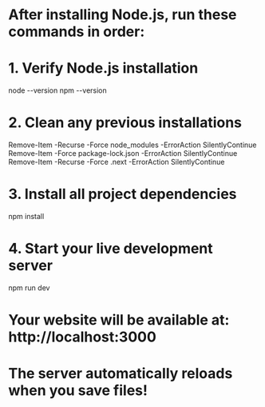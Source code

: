 # After installing Node.js, run these commands in order:

# 1. Verify Node.js installation
node --version
npm --version

# 2. Clean any previous installations
Remove-Item -Recurse -Force node_modules -ErrorAction SilentlyContinue
Remove-Item -Force package-lock.json -ErrorAction SilentlyContinue
Remove-Item -Recurse -Force .next -ErrorAction SilentlyContinue

# 3. Install all project dependencies
npm install

# 4. Start your live development server
npm run dev

# Your website will be available at: http://localhost:3000
# The server automatically reloads when you save files!
